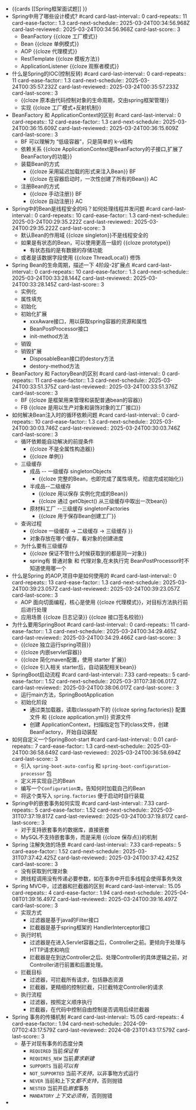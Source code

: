 - {{cards [[Spring框架面试题]] }}
- Spring中用了哪些设计模式? #card
  card-last-interval:: 0
  card-repeats:: 11
  card-ease-factor:: 1.3
  card-next-schedule:: 2025-03-24T00:34:56.968Z
  card-last-reviewed:: 2025-03-24T00:34:56.968Z
  card-last-score:: 3
	- BeanFactory {{cloze 工厂模式}}
	- Bean {{cloze 单例模式}}
	- AOP {{cloze 代理模式}}
	- RestTemplate {{cloze 模板方法}}
	- ApplicationListener {{cloze 观察者模式}}
- 什么是Spring的IOC(控制反转) #card
  card-last-interval:: 0
  card-repeats:: 11
  card-ease-factor:: 1.3
  card-next-schedule:: 2025-03-24T00:35:57.232Z
  card-last-reviewed:: 2025-03-24T00:35:57.233Z
  card-last-score:: 3
	- {{cloze 原本由代码控制对象的生命周期，交由spring框架管理}}
	- 实现 {{cloze 工厂模式+反射机制}}
- BeanFactory 和 ApplicationContext的区别 #card
  card-last-interval:: 0
  card-repeats:: 12
  card-ease-factor:: 1.3
  card-next-schedule:: 2025-03-24T00:36:15.609Z
  card-last-reviewed:: 2025-03-24T00:36:15.609Z
  card-last-score:: 3
	- BF 可以理解为 “低级容器”，只是简单的 k-v结构
	- 依赖关系 {{cloze ApplicationContext是BeanFactory的子接口,扩展了BeanFactory的功能}}
	- 装载Bean的方式
		- {{cloze 采用延迟加载的形式来注入Bean}} BF
		- {{cloze 在容器启动时，一次性创建了所有的Bean}} AC
	- 注册Bean的方式
		- {{cloze 手动注册}} BF
		- {{cloze 自动注册}} AC
- Spring中的Bean是线程安全的吗？如何处理线程并发问题 #card
  card-last-interval:: 0
  card-repeats:: 10
  card-ease-factor:: 1.3
  card-next-schedule:: 2025-03-24T00:29:35.222Z
  card-last-reviewed:: 2025-03-24T00:29:35.222Z
  card-last-score:: 3
	- 默认Bean的作用域 {{cloze singleton}}不是线程安全的
	- 如果是有状态的Bean，可以使用更高一级的 {{cloze prototype}}
		- 有状态指的是有数据的存储功能
	- 或者是该数据字段使用 {{cloze ThreadLocal}} 修饰
- Spring Bean的生命周期，描述一下 4阶段-2扩展点 #card
  card-last-interval:: 0
  card-repeats:: 10
  card-ease-factor:: 1.3
  card-next-schedule:: 2025-03-24T00:33:28.144Z
  card-last-reviewed:: 2025-03-24T00:33:28.145Z
  card-last-score:: 3
	- 实例化
	- 属性填充
	- 初始化
	- 初始化扩展
		- xxxAware接口，用以获取spring容器的资源和属性
		- BeanPostProcessor接口
		- init-method方法
	- 销毁
	- 销毁扩展
		- DisposableBean接口的destory方法
		- destory-method方法
- BeanFactory 和 FactoryBean的区别 #card
  card-last-interval:: 0
  card-repeats:: 11
  card-ease-factor:: 1.3
  card-next-schedule:: 2025-03-24T00:33:51.375Z
  card-last-reviewed:: 2025-03-24T00:33:51.376Z
  card-last-score:: 3
	- BF {{cloze 是框架用来管理和装配普通bean的容器}}
	- FB {{cloze 是用以生产对象和装饰对象的工厂接口}}
- 如何解决Bean注入时的循环依赖问题  #card
  card-last-interval:: 0
  card-repeats:: 10
  card-ease-factor:: 1.3
  card-next-schedule:: 2025-03-24T00:30:03.746Z
  card-last-reviewed:: 2025-03-24T00:30:03.746Z
  card-last-score:: 3
	- 循环依赖能自动解决的前提条件
		- {{cloze 不是全属性构造器}}
		- {{cloze 单例}}
	- 三级缓存
		- 成品 -- 一级缓存 singletonObjects
			- {{cloze 完整的Bean，也即完成了属性填充，彻底完成初始化}}
		- 半成品--二级缓存
			- {{cloze 用以保存 实例化完成的Bean}}
			- {{cloze 通过 getObject() 从三级缓存中取出一次bean}}
		- 原材料工厂 --三级缓存 singletonFactories
			- {{cloze 用于保存Bean创建工厂}}
	- 查询过程
		- {{cloze 一级缓存 -> 二级缓存 -> 三级缓存 }}
		- 对象存放在哪个缓存，看对象的创建进度
	- 为什么要有三级缓存
		- {{cloze 保证不管什么时候获取到的都是同一对象}}
		- spring有 普通对象 和 代理对象,在未执行完 BeanPostProcessor时不知道使用哪一个
- 什么是Spring 的AOP,项目中是如何使用的 #card
  card-last-interval:: 0
  card-repeats:: 13
  card-ease-factor:: 1.3
  card-next-schedule:: 2025-03-24T00:39:23.057Z
  card-last-reviewed:: 2025-03-24T00:39:23.057Z
  card-last-score:: 3
	- AOP 面向切面编程，核心是使用 {{cloze 代理模式}}，对目标方法执行前后进行处理
	- 应用场景 {{cloze 日志记录}} {{cloze 接口签名校验}}
- 为什么要用SpringBoot #card
  card-last-interval:: 0
  card-repeats:: 11
  card-ease-factor:: 1.3
  card-next-schedule:: 2025-03-24T00:34:29.465Z
  card-last-reviewed:: 2025-03-24T00:34:29.466Z
  card-last-score:: 3
	- {{cloze 独立运行spring项目}}
	- {{cloze 内嵌servlet容器}}
	- {{cloze 简化maven配置，使用 starter 扩展}}
	- {{cloze 引入相关 starter后，自动装配相关bean}}
- SpringBoot启动流程 #card
  card-last-interval:: 7.33
  card-repeats:: 5
  card-ease-factor:: 1.52
  card-next-schedule:: 2025-03-31T07:38:06.017Z
  card-last-reviewed:: 2025-03-24T00:38:06.017Z
  card-last-score:: 3
	- 运行main方法，SpringBootApplication
	- 初始化阶段
		- 通过类加载器，读取classpath下的 {{cloze spring.factories}} 配置文件 和 {{cloze application.yml}} 资源文件
		- 创建 ApplicationContext，扫描指定包下的class文件，创建BeanFactory，开始自动装配
- 如何自定义一个SpringBoot-start #card
  card-last-interval:: 0.01
  card-repeats:: 7
  card-ease-factor:: 1.3
  card-next-schedule:: 2025-03-24T00:36:58.649Z
  card-last-reviewed:: 2025-03-24T00:36:58.694Z
  card-last-score:: 3
	- 引入 `spring-boot-auto-config` 和 `spring-boot-configuration-processor` 包
	- 定义并实现自己的Bean
	- 编写一个`Configuration类`，告知何时加载自己的Bean
	- 将这个类写入 `spring.factories` 便于启动时自行装载
- Spring中的嵌套事务如何实现 #card
  card-last-interval:: 7.33
  card-repeats:: 5
  card-ease-factor:: 1.52
  card-next-schedule:: 2025-03-31T07:37:19.817Z
  card-last-reviewed:: 2025-03-24T00:37:19.817Z
  card-last-score:: 3
	- 对于支持嵌套事务的数据库，直接嵌套
	- MySQL不支持嵌套事务，而是采用 {{cloze 保存点}}的机制
- Spring 注解失效的场景 #card
  card-last-interval:: 7.33
  card-repeats:: 5
  card-ease-factor:: 1.52
  card-next-schedule:: 2025-03-31T07:37:42.425Z
  card-last-reviewed:: 2025-03-24T00:37:42.425Z
  card-last-score:: 3
	- 没有获取到代理对象
	- 跨线程调用没有传递必要参数，如在事务中开启多线程会使得事务失效
- Spring MVC中，过滤器和拦截器的区别 #card
  card-last-interval:: 15.05
  card-repeats:: 4
  card-ease-factor:: 1.94
  card-next-schedule:: 2025-04-08T01:39:16.497Z
  card-last-reviewed:: 2025-03-24T00:39:16.497Z
  card-last-score:: 3
	- 实现方式
		- 过滤器是基于java的Filter接口
		- 拦截器是基于spring框架的 HandlerInterceptor接口
	- 执行时机
		- 过滤器是在进入Servlet容器之后，Controller之前。更倾向于处理与HTTP请求和响应
		- 拦截器是在到达Controller之后、处理Controller的具体逻辑之前，对Controller进行前置和后置处理。
	- 拦截目标
		- 过滤器，可拦截所有请求，包括静态资源
		- 拦截器，更精细的控制拦截，只拦截特定Controller的请求
	- 执行流程
		- 过滤器，按照定义顺序执行
		- 拦截器，在代码中控制自由控制是否调用后续拦截器
- Spring 事务的传播机制 #card
  card-last-interval:: 15.05
  card-repeats:: 4
  card-ease-factor:: 1.94
  card-next-schedule:: 2024-09-07T02:43:17.579Z
  card-last-reviewed:: 2024-08-23T01:43:17.579Z
  card-last-score:: 3
	- 基于对现有事务的态度分类
		- `REQUIRED` 当前*保证有*
		- `REQUIRES_NEW` 当前*要求新建*
		- `SUPPORTS` 当前*可以有*
		- `NOT_SUPPORTED` 当前*不支持*，以非事物方式运行
		- `NEVER` 当前和上下文*都不支持*，否则抛错
		- `NESTED` 当前开启*嵌套*事务
		- `MANDATORY` *上下文必须有*，否则抛错
-